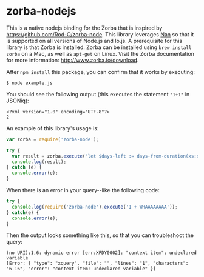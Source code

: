 # zorba-nodejs

This is a native nodejs binding for the Zorba that is inspired by https://github.com/Rod-O/zorba-node. This library leverages [Nan](https://github.com/nodejs/nan) so that it is supported on all versions of Node.js and Io.js. A prerequisite for this library is that Zorba is installed. Zorba can be installed using `brew install zorba` on a Mac, as well as `apt-get` on Linux. Visit the Zorba documentation for more information: http://www.zorba.io/download.

After `npm install` this package, you can confirm that it works by executing:
```
$ node example.js
```

You should see the following output (this executes the statement `"1+1"` in JSONiq):

```
<?xml version="1.0" encoding="UTF-8"?>
2
```

An example of this library's usage is:

```js
var zorba = require('zorba-node');

try {
  var result = zorba.execute('let $days-left := days-from-duration(xs:date("2016-02-14") - current-date()) return $days-left || " days left"');
  console.log(result);
} catch (e) {
  console.error(e);
}
```

When there is an error in your query--like the following code:

```js
try {
  console.log(require('zorba-node').execute('1 + WHAAAAAAAA'));
} catch(e) {
  console.error(e);
}
```

Then the output looks something like this, so that you can troubleshoot the query:

```
(no URI):1,6: dynamic error [err:XPDY0002]: "context item": undeclared variable
[Error: { "type": "xquery", "file": "", "lines": "1", "characters": "6-16", "error": "context item: undeclared variable" }]
```
